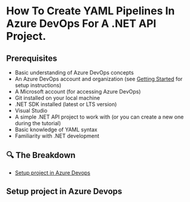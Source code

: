 # How To Create YAML Pipelines In Azure DevOps For A .NET API Project.

## Prerequisites
- Basic understanding of Azure DevOps concepts
- An Azure DevOps account and organization (see [Getting Started](../../docs/actually-getting-started.md) for setup instructions)
- A Microsoft account (for accessing Azure DevOps)
- Git installed on your local machine
- .NET SDK installed (latest or LTS version)
- Visual Studio
- A simple .NET API project to work with (or you can create a new one during the tutorial)
- Basic knowledge of YAML syntax
- Familiarity with .NET development

## 🔍 The Breakdown

- [Setup project in Azure Devops](#setup-project-in-azure-devops)


## Setup project in Azure Devops



